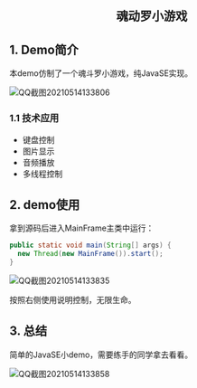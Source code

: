 <center><h2>魂动罗小游戏</h2></center>

## 1. Demo简介

本demo仿制了一个魂斗罗小游戏，纯JavaSE实现。

![QQ截图20210514133806](https://gitee.com/tytokongjian/image/raw/master/images/20210514134300.jpg)

### 1.1 技术应用

* 键盘控制
* 图片显示
* 音频播放
* 多线程控制

## 2. demo使用

拿到源码后进入MainFrame主类中运行：

```java
public static void main(String[] args) {
  new Thread(new MainFrame()).start();
}
```

![QQ截图20210514133835](https://gitee.com/tytokongjian/image/raw/master/images/20210514135027.jpg)

按照右侧使用说明控制，无限生命。

## 3. 总结

简单的JavaSE小demo，需要练手的同学拿去看看。

![QQ截图20210514133858](https://gitee.com/tytokongjian/image/raw/master/images/20210514135205.jpg)

